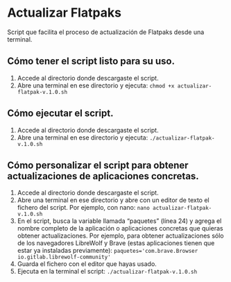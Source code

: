 # Actualizar Flatpaks
Script que facilita el proceso de actualización de Flatpaks desde una terminal. 

## Cómo tener el script listo para su uso.

1. Accede al directorio donde descargaste el script. 
2. Abre una terminal en ese directorio y ejecuta: `chmod +x actualizar-flatpak-v.1.0.sh`

## Cómo ejecutar el script.
1. Accede al directorio donde descargaste el script. 
2. Abre una terminal en ese directorio y ejecuta: `./actualizar-flatpak-v.1.0.sh`

## Cómo personalizar el script para obtener actualizaciones de aplicaciones concretas.

1. Accede al directorio donde descargaste el script. 
2. Abre una terminal en ese directorio y abre con un editor de texto el fichero del script. Por ejemplo, con nano: `nano actualizar-flatpak-v.1.0.sh`
3. En el script, busca la variable llamada “paquetes” (línea 24) y agrega el nombre completo de la aplicación o aplicaciones concretas que quieras obtener actualizaciones. Por ejemplo, para obtener actualizaciones sólo de los navegadores LibreWolf y Brave (estas aplicaciones tienen que estar ya instaladas previamente): `paquetes='com.brave.Browser io.gitlab.librewolf-community'`
4. Guarda el fichero con el editor que hayas usado.
5. Ejecuta en la terminal el script: `./actualizar-flatpak-v.1.0.sh`
